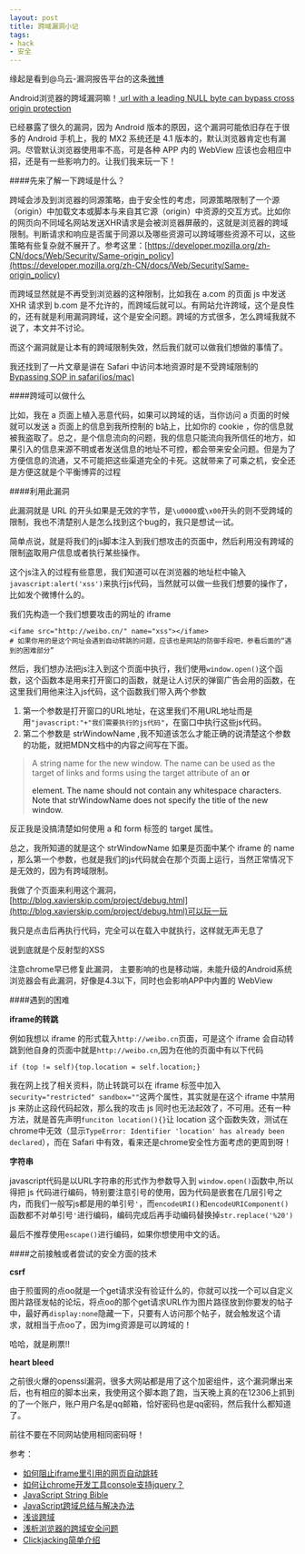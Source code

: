 ```yaml
---
layout: post
title: 跨域漏洞小记
tags: 
- hack
- 安全
---
```


缘起是看到@乌云-漏洞报告平台的这条[微博](http://weibo.com/1981622273/BlfSmkVbJ)

Android浏览器的跨域漏洞嘛！[ url with a leading NULL byte can bypass cross origin protection](https://code.google.com/p/chromium/issues/detail?id=37383)

已经暴露了很久的漏洞，因为 Android 版本的原因，这个漏洞可能依旧存在于很多的 Android 手机上，我的 MX2 系统还是 4.1 版本的，默认浏览器肯定也有漏洞。尽管默认浏览器使用率不高，可是各种 APP 内的 WebView 应该也会相应中招，还是有一些影响力的。让我们我来玩一下！

####先来了解一下跨域是什么？

跨域会涉及到浏览器的同源策略，由于安全性的考虑，同源策略限制了一个源（origin）中加载文本或脚本与来自其它源（origin）中资源的交互方式。比如你的网页向不同域名网站发送XHR请求是会被浏览器屏蔽的，这就是浏览器的跨域限制。判断请求和响应是否属于同源以及哪些资源可以跨域哪些资源不可以，这些策略有些复杂就不展开了。参考这里：[https://developer.mozilla.org/zh-CN/docs/Web/Security/Same-origin_policy](https://developer.mozilla.org/zh-CN/docs/Web/Security/Same-origin_policy)

而跨域显然就是不再受到浏览器的这种限制，比如我在 a.com 的页面 js 中发送 XHR 请求到 b.com 是不允许的，而跨域后就可以。有网站允许跨域，这个是良性的，还有就是利用漏洞跨域，这个是安全问题。跨域的方式很多，怎么跨域我就不说了，本文并不讨论。

而这个漏洞就是让本有的跨域限制失效，然后我们就可以做我们想做的事情了。

我还找到了一片文章是讲在 Safari 中访问本地资源时是不受跨域限制的[Bypassing SOP in safari(ios/mac)](http://parsec.me/625.html)

####跨域可以做什么

比如，我在 a 页面上植入恶意代码，如果可以跨域的话，当你访问 a 页面的时候就可以发送 a 页面上的信息到我所控制的 b站上，比如你的 cookie ，你的信息就被我盗取了。总之，是个信息流向的问题，我的信息只能流向我所信任的地方，如果引入的信息来源不明或者发送信息的地址不可控，都会带来安全问题。但是为了方便信息的流通，又不可能把这些渠道完全的卡死。这就带来了可乘之机，安全还是方便这就是个平衡博弈的过程

####利用此漏洞

此漏洞就是 URL 的开头如果是无效的字节，是`\u0000`或`\x00`开头的则不受跨域的限制，我也不清楚别人是怎么找到这个bug的，我只是想试一试。

简单点说，就是将我们的js脚本注入到我们想攻击的页面中，然后利用没有跨域的限制盗取用户信息或者执行某些操作。

这个js注入的过程有些意思，我们知道可以在浏览器的地址栏中输入`javascript:alert('xss')`来执行js代码，当然就可以做一些我们想要的操作了，比如发个微博什么的。

我们先构造一个我们想要攻击的网址的 iframe
	
	<ifame src="http://weibo.cn/" name="xss"></ifame>
	# 如果你用的是这个网址会遇到自动转跳的问题，应该也是网站的防御手段吧，参看后面的“遇到的困难部分”
	
然后，我们想办法把js注入到这个页面中执行，我们使用`window.open()`这个函数，这个函数本是用来打开窗口的函数，就是让人讨厌的弹窗广告会用的函数，在这里我们用他来注入js代码，这个函数我们带入两个参数

1. 第一个参数是打开窗口的URL地址，在这里我们不用URL地址而是用`"javascript:"+"我们需要执行的js代码"`，在窗口中执行这些js代码。
2. 第二个参数是 strWindowName ,我不知道该怎么才能正确的说清楚这个参数的功能，就把MDN文档中的内容之间写在下面。

>A string name for the new window. The name can be used as the target of links and forms using the target attribute of an <a> or <form> element. The name should not contain any whitespace characters. Note that strWindowName does not specify the title of the new window.

反正我是没搞清楚如何使用 a 和 form 标签的 target 属性。

总之，我所知道的就是这个 strWindowName 如果是页面中某个 iframe 的 name ，那么第一个参数，也就是我们的js代码就会在那个页面上运行，当然正常情况下是无效的，因为有跨域限制。

我做了个页面来利用这个漏洞，[http://blog.xavierskip.com/project/debug.html](http://blog.xavierskip.com/project/debug.html)可以玩一玩

我只是点击后再执行代码，完全可以在载入中就执行，这样就无声无息了

说到底就是个反射型的XSS

注意chrome早已修复此漏洞，
主要影响的也是移动端，未能升级的Android系统浏览器会有此漏洞，好像是4.3以下，同时也会影响APP中内置的 WebView



####遇到的困难

**iframe的转跳**

例如我想以 iframe 的形式载入`http://weibo.cn`页面，可是这个 iframe 会自动转跳到他自身的页面中就是`http://weibo.cn`,因为在他的页面中有以下代码

	if (top != self){top.location = self.location;}

我在网上找了相关资料，防止转跳可以在 iframe 标签中加入 `security="restricted" sandbox=""`这两个属性，其实就是在这个 iframe 中禁用 js 来防止这段代码起效，那么我的攻击 js 同时也无法起效了，不可用。还有一种方法，就是首先声明`funciton location(){}`让 location 这个函数失效，测试在chrome中无效（显示`TypeError: Identifier 'location' has already been declared`），而在 Safari 中有效，看来还是chrome安全性方面考虑的更周到呀！

**字符串**

javascript代码是以URL字符串的形式作为参数导入到 `window.open()`函数中,所以得把 js 代码进行编码，特别要注意引号的使用，因为代码是嵌套在几层引号之内，而我们一般写js都是用的单引号`'`，而`encodeURI()`和`encodeURIComponent()`函数都不对单引号`'`进行编码，编码完成后再手动编码替换掉`str.replace('%20')`

最后不推荐使用`escape()`进行编码，如果你想使用中文的话。

 
####之前接触或者尝试的安全方面的技术
 
 **csrf**
 
 由于煎蛋网的点oo就是一个get请求没有验证什么的，你就可以找一个可以自定义图片路径发帖的论坛，将点oo的那个get请求URL作为图片路径放到你要发的帖子中，最好再`display:none`隐藏一下，只要有人访问那个帖子，就会触发这个请求，就相当于点oo了，因为img资源是可以跨域的！
 
 哈哈，就是刷票!!
 
 **heart bleed**
 
 之前很火爆的openssl漏洞，很多大网站都是用了这个加密组件，这个漏洞爆出来后，也有相应的脚本出来，我使用这个脚本跑了跑，当天晚上真的在12306上抓到的了一个账户，账户用户名是qq邮箱，恰好密码也是qq密码，然后我什么都知道了。
 
 前往不要在不同网站使用相同密码呀！

 
 参考：
  
   * [如何阻止iframe里引用的网页自动跳转](http://www.shahuwang.com/2013/05/01/%E5%A6%82%E4%BD%95%E7%BB%84%E7%BB%87iframe%E9%87%8C%E5%BC%95%E7%94%A8%E7%9A%84%E7%BD%91%E9%A1%B5%E8%87%AA%E5%8A%A8%E8%B7%B3%E8%BD%AC.html)
   *  [如何让chrome开发工具console支持jquery？](http://www.v2ex.com/t/67682)
   * [JavaScript String Bible](http://parsec.me/86.html)
   * [JavaScript跨域总结与解决办法](http://www.cnblogs.com/rainman/archive/2011/02/20/1959325.html)
   * [浅谈跨域](http://targetkiller.net/cross-domain/)
   * [浅析浏览器的跨域安全问题](http://sebug.net/paper/pst_WebZine/pst_WebZine_0x02/html/PSTZine_0x02_0x04.html)
   * [Clickjacking简单介绍](http://drops.wooyun.org/papers/104)
   
   

  
  